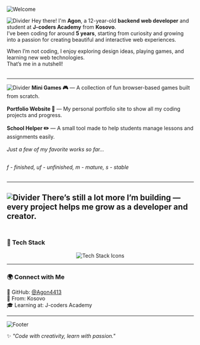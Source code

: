 ![Welcome](https://vaxerski.xyz/github/TopGif.gif)

![Divider](https://vaxerski.xyz/github/aboutme2.gif)
Hey there! I'm **Agon**, a 12-year-old **backend web developer** and student at **J-coders Academy** from **Kosovo**.  
I’ve been coding for around **5 years**, starting from curiosity and growing into a passion for creating beautiful and interactive web experiences.  

When I’m not coding, I enjoy exploring design ideas, playing games, and learning new web technologies.  
That’s me in a nutshell! <br/><br/>

---

![Divider](https://vaxerski.xyz/github/repos1.gif)
**Mini Games 🎮** — A collection of fun browser-based games built from scratch.<br/><br/>
**Portfolio Website 💼** — My personal portfolio site to show all my coding projects and progress.<br/><br/>
**School Helper ✏️** — A small tool made to help students manage lessons and assignments easily.<br/><br/>
*Just a few of my favorite works so far...*<br/><br/>

*f - finished, uf - unfinished, m - mature, s - stable*<br/><br/>

---

![Divider](https://vaxerski.xyz/github/repos2.gif)
There’s still a lot more I’m building — every project helps me grow as a developer and creator.<br/><br/>
---

### 🧠 Tech Stack  

<div align="center">
  <img src="https://skillicons.dev/icons?i=html,css,javascript,git,github,vscode,figma,photoshop" alt="Tech Stack Icons" />
</div>

---

### 🌍 Connect with Me  
💬 GitHub: [@Agon4413](https://github.com/Agon4413)  
📍 From: Kosovo  
🎓 Learning at: J-coders Academy  

---

![Footer](https://vaxerski.xyz/github/BottomGif.gif)

✨ *"Code with creativity, learn with passion."*  

